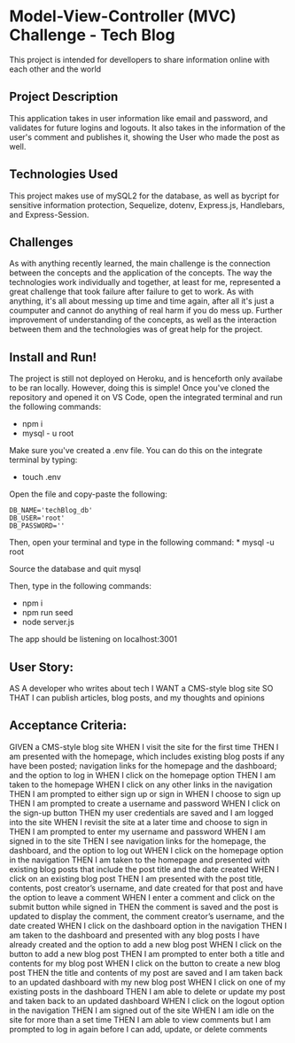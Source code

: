 # Model-View-Controller (MVC) Challenge - Tech Blog

This project is intended for devellopers to share information online with each other and the world

## Project Description

This application takes in user information like email and password, and validates for future logins and logouts. It also takes in the information of the user's comment and publishes it, showing the User who made the post as well. 

## Technologies Used

This project makes use of mySQL2 for the database, as well as bycript for sensitive information protection, Sequelize, dotenv, Express.js, Handlebars, and Express-Session.

## Challenges

As with anything recently learned, the main challenge is the connection between the concepts and the application of the concepts. The way the technologies work individually and together, at least for me, represented a great challenge that took failure after failure to get to work. As with anything, it's all about messing up time and time again, after all it's just a coumputer and cannot do anything of real harm if you do mess up. Further improvement of understanding of the concepts, as well as the interaction between them and the technologies was of great help for the project.

## Install and Run!

The project is still not deployed on Heroku, and is henceforth only availabe to be ran locally. However, doing this is simple!
Once you've cloned the repository and opened it on VS Code, open the integrated terminal and run the following commands:

* npm i
* mysql - u root

Make sure you've created a .env file. You can do this on the integrate terminal by typing: 

* touch .env

Open the file and copy-paste the following:
```
DB_NAME='techBlog_db'
DB_USER='root'
DB_PASSWORD=''
```

 Then, open your terminal and type in the following command: 
    * mysql -u root

 Source the database and quit mysql

Then, type in the following commands:

* npm i
* npm run seed
* node server.js

The app should be listening on localhost:3001

## User Story: 

AS A developer who writes about tech
I WANT a CMS-style blog site
SO THAT I can publish articles, blog posts, and my thoughts and opinions

## Acceptance Criteria:

GIVEN a CMS-style blog site
WHEN I visit the site for the first time
THEN I am presented with the homepage, which includes existing blog posts if any have been posted; navigation links for the homepage and the dashboard; and the option to log in
WHEN I click on the homepage option
THEN I am taken to the homepage
WHEN I click on any other links in the navigation
THEN I am prompted to either sign up or sign in
WHEN I choose to sign up
THEN I am prompted to create a username and password
WHEN I click on the sign-up button
THEN my user credentials are saved and I am logged into the site
WHEN I revisit the site at a later time and choose to sign in
THEN I am prompted to enter my username and password
WHEN I am signed in to the site
THEN I see navigation links for the homepage, the dashboard, and the option to log out
WHEN I click on the homepage option in the navigation
THEN I am taken to the homepage and presented with existing blog posts that include the post title and the date created
WHEN I click on an existing blog post
THEN I am presented with the post title, contents, post creator’s username, and date created for that post and have the option to leave a comment
WHEN I enter a comment and click on the submit button while signed in
THEN the comment is saved and the post is updated to display the comment, the comment creator’s username, and the date created
WHEN I click on the dashboard option in the navigation
THEN I am taken to the dashboard and presented with any blog posts I have already created and the option to add a new blog post
WHEN I click on the button to add a new blog post
THEN I am prompted to enter both a title and contents for my blog post
WHEN I click on the button to create a new blog post
THEN the title and contents of my post are saved and I am taken back to an updated dashboard with my new blog post
WHEN I click on one of my existing posts in the dashboard
THEN I am able to delete or update my post and taken back to an updated dashboard
WHEN I click on the logout option in the navigation
THEN I am signed out of the site
WHEN I am idle on the site for more than a set time
THEN I am able to view comments but I am prompted to log in again before I can add, update, or delete comments